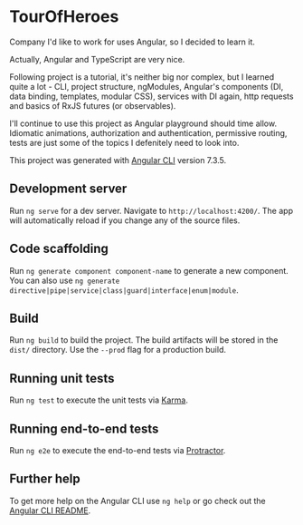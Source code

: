 # TourOfHeroes

Company I'd like to work for uses Angular, so I decided to learn it.

Actually, Angular and TypeScript are very nice.

Following project is a tutorial, it's neither big nor complex, but I learned quite a lot - CLI, project structure, ngModules, Angular's components (DI, data binding, templates, modular CSS), services with DI again, http requests and basics of RxJS futures (or observables).

I'll continue to use this project as Angular playground should time allow. Idiomatic animations, authorization and authentication, permissive routing, tests are just some of the topics I defenitely need to look into.



This project was generated with [Angular CLI](https://github.com/angular/angular-cli) version 7.3.5.

## Development server

Run `ng serve` for a dev server. Navigate to `http://localhost:4200/`. The app will automatically reload if you change any of the source files.

## Code scaffolding

Run `ng generate component component-name` to generate a new component. You can also use `ng generate directive|pipe|service|class|guard|interface|enum|module`.

## Build

Run `ng build` to build the project. The build artifacts will be stored in the `dist/` directory. Use the `--prod` flag for a production build.

## Running unit tests

Run `ng test` to execute the unit tests via [Karma](https://karma-runner.github.io).

## Running end-to-end tests

Run `ng e2e` to execute the end-to-end tests via [Protractor](http://www.protractortest.org/).

## Further help

To get more help on the Angular CLI use `ng help` or go check out the [Angular CLI README](https://github.com/angular/angular-cli/blob/master/README.md).
